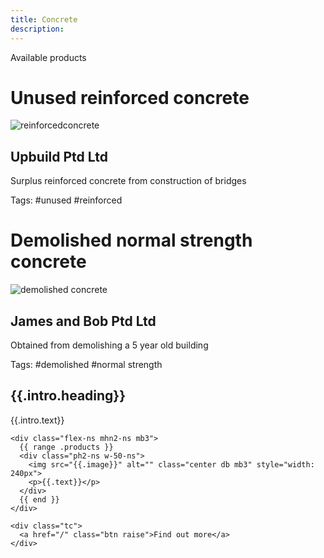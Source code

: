 ```yaml
---
title: Concrete
description: 
---
```


Available products 

# Unused reinforced concrete  
![reinforcedconcrete](https://user-images.githubusercontent.com/101006225/156900625-7c5429b6-3449-4660-964c-78049854a348.png) 
## Upbuild Ptd Ltd 
Surplus reinforced concrete from construction of bridges 

Tags: #unused #reinforced 


# Demolished normal strength concrete 
![demolished concrete](https://user-images.githubusercontent.com/101006225/156900931-6bf0522e-ba98-47cc-b31b-a0f76fad4333.jpg) 
## James and Bob Ptd Ltd 
Obtained from demolishing a 5 year old building 

Tags: #demolished #normal strength 

<div class="bg-off-white pv4">
  <div class="ph3 mw7 center">
    <h2 class="f2 b lh-title mb2">{{.intro.heading}}</h2>
    <p class="mb4 mw6">{{.intro.text}}</p>

    <div class="flex-ns mhn2-ns mb3">
      {{ range .products }}
      <div class="ph2-ns w-50-ns">
        <img src="{{.image}}" alt="" class="center db mb3" style="width: 240px">
        <p>{{.text}}</p>
      </div>
      {{ end }}
    </div>

    <div class="tc">
      <a href="/" class="btn raise">Find out more</a>
    </div>
  </div>
</div>

